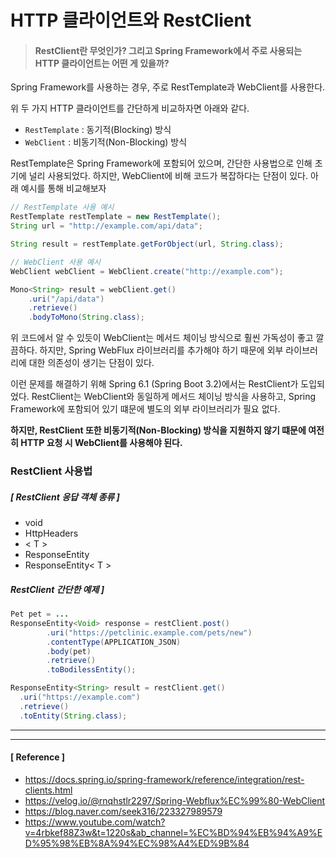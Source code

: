 # HTTP 클라이언트와 RestClient

> #### RestClient란 무엇인가? 그리고 Spring Framework에서 주로 사용되는 HTTP 클라이언트는 어떤 게 있을까?

Spring Framework를 사용하는 경우, 주로 RestTemplate과 WebClient를 사용한다.

위 두 가지 HTTP 클라이언트를 간단하게 비교하자면 아래와 같다.

- `RestTemplate` : 동기적(Blocking) 방식
- `WebClient` : 비동기적(Non-Blocking) 방식

RestTemplate은 Spring Framework에 포함되어 있으며, 간단한 사용법으로 인해 초기에 널리 사용되었다. 하지만, WebClient에 비해 코드가 복잡하다는 단점이 있다. 아래 예시를 통해 비교해보자

```java
// RestTemplate 사용 예시
RestTemplate restTemplate = new RestTemplate();
String url = "http://example.com/api/data";

String result = restTemplate.getForObject(url, String.class);
```

```java
// WebClient 사용 예시
WebClient webClient = WebClient.create("http://example.com");

Mono<String> result = webClient.get()
    .uri("/api/data")
    .retrieve()
    .bodyToMono(String.class);
```

위 코드에서 알 수 있듯이 WebClient는 메서드 체이닝 방식으로 훨씬 가독성이 좋고 깔끔하다. 하지만, Spring WebFlux 라이브러리를 추가해야 하기 때문에 외부 라이브러리에 대한 의존성이 생기는 단점이 있다.

이런 문제를 해결하기 위해 Spring 6.1 (Spring Boot 3.2)에서는 RestClient가 도입되었다.
RestClient는 WebClient와 동일하게 메서드 체이닝 방식을 사용하고, Spring Framework에 포함되어 있기 떄문에 별도의 외부 라이브러리가 필요 없다.

**하지만, RestClient 또한 비동기적(Non-Blocking) 방식을 지원하지 않기 떄문에 여전히 HTTP 요청 시 WebClient를 사용해야 된다.**

### RestClient 사용법

##### [ RestClient 응답 객체 종류 ]
- void
- HttpHeaders
- < T >
- ResponseEntity<Void>
- ResponseEntity< T >

##### RestClient 간단한 예제 ]

```java
Pet pet = ...
ResponseEntity<Void> response = restClient.post()
        .uri("https://petclinic.example.com/pets/new")
        .contentType(APPLICATION_JSON)
        .body(pet)
        .retrieve()
        .toBodilessEntity();
```

```java
ResponseEntity<String> result = restClient.get()
  .uri("https://example.com")
  .retrieve()
  .toEntity(String.class);
```

---
---

#### [ Reference ]
- https://docs.spring.io/spring-framework/reference/integration/rest-clients.html
- https://velog.io/@rnqhstlr2297/Spring-Webflux%EC%99%80-WebClient
- https://blog.naver.com/seek316/223327989579
- https://www.youtube.com/watch?v=4rbkef88Z3w&t=1220s&ab_channel=%EC%BD%94%EB%94%A9%ED%95%98%EB%8A%94%EC%98%A4%ED%9B%84